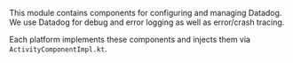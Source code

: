 This module contains components for configuring and managing Datadog. We use Datadog for debug and error logging as well as
error/crash tracing.

Each platform implements these components and injects them via `ActivityComponentImpl.kt`.
